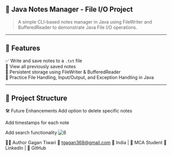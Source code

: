 ## 📝 Java Notes Manager - File I/O Project

> A simple CLI-based notes manager in Java using FileWriter and BufferedReader to demonstrate Java File I/O operations.

---

## 🚀 Features

✅ Write and save notes to a `.txt` file  
📖 View all previously saved notes  
💾 Persistent storage using FileWriter & BufferedReader  
🧠 Practice File Handling, Input/Output, and Exception Handling in Java

---

## 📂 Project Structure

🛠️ Future Enhancements
Add option to delete specific notes

Add timestamps for each note

Add search functionality
![6](https://github.com/user-attachments/assets/a8bacb30-b494-4c7e-8b07-ecfbb5ad0698)


👨‍💻 Author
Gagan Tiwari
📧 tgagan368@gmail.com
📍 India | 💼 MCA Student
🔗 LinkedIn | 🔗 GitHub
